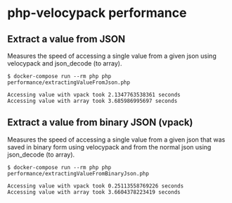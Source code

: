 # php-velocypack performance

## Extract a value from JSON
Measures the speed of accessing a single value from a given json using 
velocypack and json_decode (to array). 
```
$ docker-compose run --rm php php performance/extractingValueFromJson.php
  
Accessing value with vpack took 2.1347763538361 seconds
Accessing value with array took 3.685986995697 seconds
```

## Extract a value from binary JSON (vpack)
Measures the speed of accessing a single value from a given json that
was saved in binary form using velocypack and from the normal json using 
json_decode (to array).
```
$ docker-compose run --rm php php performance/extractingValueFromBinaryJson.php
  
Accessing value with vpack took 0.25113558769226 seconds
Accessing value with array took 3.6604378223419 seconds

```
